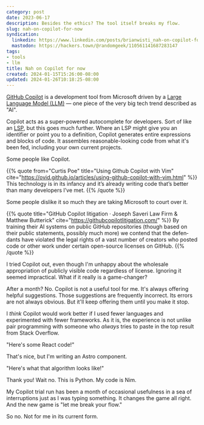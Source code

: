 ```yaml
---
category: post
date: 2023-06-17
description: Besides the ethics? The tool itself breaks my flow.
slug: nah-on-copilot-for-now
syndication:
  linkedin: https://www.linkedin.com/posts/brianwisti_nah-on-copilot-for-now-activity-7075914323344162816-CiqU
  mastodon: https://hackers.town/@randomgeek/110561141687283147
tags:
- tools
- llm
title: Nah on Copilot for now
created: 2024-01-15T15:26:00-08:00
updated: 2024-01-26T10:18:25-08:00
---
```


[GitHub Copilot](https://github.com/features/copilot) is a development tool from Microsoft driven by a [Large Language Model (LLM)](https://en.wikipedia.org/wiki/Large_language_model) — one piece of the very big tech trend described as "AI".

Copilot acts as a super-powered autocomplete for developers. Sort of like an [LSP](https://microsoft.github.io/language-server-protocol/), but this goes much further. Where an LSP might give you an identifier or point you to a definition, Copilot generates entire expressions and blocks of code. It assembles reasonable-looking code from what it's been fed, including your own current projects.

Some people like Copilot.

{{% quote
from="Curtis Poe"
title="Using Github Copilot with Vim"
cite="https://ovid.github.io/articles/using-github-copilot-with-vim.html"
%}}
This technology is in its infancy and it’s already writing code that’s better than many developers I’ve met.
{{% /quote %}}

Some people dislike it so much they are taking Microsoft to court over it.

{{% quote
title="GitHub Copilot litigation · Joseph Saveri Law Firm & Matthew Butterick"
cite="https://githubcopilotlitigation.com/"
%}}
By training their AI sys­tems on pub­lic GitHub repos­i­to­ries (though based on their pub­lic state­ments, pos­si­bly much more) we con­tend that the defen­dants have vio­lated the legal rights of a vast num­ber of cre­ators who posted code or other work under cer­tain open-source licenses on GitHub.
{{% /quote %}}

I tried Copilot out, even though I'm unhappy about the wholesale appropriation of publicly visible code regardless of license. Ignoring it seemed impractical. What if it really is a game-changer?

After a month? No. Copilot is not a useful tool for me. It's always offering helpful suggestions. Those suggestions are frequently incorrect. Its errors are not always obvious. But it'll keep offering them until you make it stop.

I *think* Copilot would work better if I used fewer languages and experimented with fewer frameworks. As it is, the experience is not unlike pair programming with someone who *always* tries to paste in the top result from Stack Overflow.

"Here's some React code!"

That's nice, but I'm writing an Astro component.

"Here's what that algorithm looks like!"

Thank you! Wait no. This is Python. My code is Nim.

My Copilot trial run has been a month of occasional usefulness in a sea of interruptions just as I was typing something. It changes the game all right. And the new game is "let me break your flow."

So no. Not for me in its current form.
